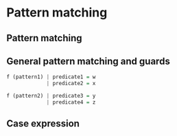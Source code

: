 # Pattern matching
## Pattern matching

## General pattern matching and guards

``` haskell
f (pattern1) | predicate1 = w
             | predicate2 = x

f (pattern2) | predicate3 = y
             | predicate4 = z
```

## Case expression
